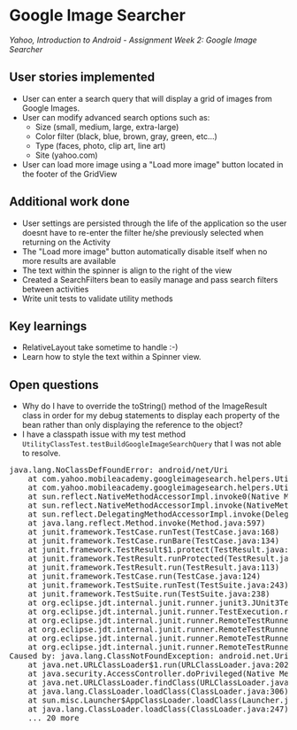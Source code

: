 Google Image Searcher
=====================

*Yahoo, Introduction to Android - Assignment Week 2: Google Image Searcher*

User stories implemented
------------------------
 - User can enter a search query that will display a grid of images from Google Images.
 - User can modify advanced search options such as:
    - Size (small, medium, large, extra-large)
    - Color filter (black, blue, brown, gray, green, etc...)
    - Type (faces, photo, clip art, line art)
    - Site (yahoo.com)
 - User can load more image using a "Load more image" button located in the footer of the GridView

Additional work done
--------------------
 - User settings are persisted through the life of the application so the user doesnt have to re-enter the filter he/she previously selected when returning on the Activity
 - The "Load more image" button automatically disable itself when no more results are available
 - The text within the spinner is align to the right of the view
 - Created a SearchFilters bean to easily manage and pass search filters between activities
- Write unit tests to validate utility methods

Key learnings
-------------
 - RelativeLayout take sometime to handle :-)
 - Learn how to style the text within a Spinner view.

Open questions
--------------
 - Why do I have to override the toString() method of the ImageResult class in order for my debug statements to display each property of the bean rather than only displaying the reference to the object?
 - I have a classpath issue with my test method <code>UtilityClassTest.testBuildGoogleImageSearchQuery</code> that I was not able to resolve. 
 
<pre>
java.lang.NoClassDefFoundError: android/net/Uri
	at com.yahoo.mobileacademy.googleimagesearch.helpers.UtilityClass.buildGoogleImageSearchQuery(UtilityClass.java:50)
	at com.yahoo.mobileacademy.googleimagesearch.helpers.UtilityClassTest.testBuildGoogleImageSearchQuery(UtilityClassTest.java:48)
	at sun.reflect.NativeMethodAccessorImpl.invoke0(Native Method)
	at sun.reflect.NativeMethodAccessorImpl.invoke(NativeMethodAccessorImpl.java:39)
	at sun.reflect.DelegatingMethodAccessorImpl.invoke(DelegatingMethodAccessorImpl.java:25)
	at java.lang.reflect.Method.invoke(Method.java:597)
	at junit.framework.TestCase.runTest(TestCase.java:168)
	at junit.framework.TestCase.runBare(TestCase.java:134)
	at junit.framework.TestResult$1.protect(TestResult.java:110)
	at junit.framework.TestResult.runProtected(TestResult.java:128)
	at junit.framework.TestResult.run(TestResult.java:113)
	at junit.framework.TestCase.run(TestCase.java:124)
	at junit.framework.TestSuite.runTest(TestSuite.java:243)
	at junit.framework.TestSuite.run(TestSuite.java:238)
	at org.eclipse.jdt.internal.junit.runner.junit3.JUnit3TestReference.run(JUnit3TestReference.java:130)
	at org.eclipse.jdt.internal.junit.runner.TestExecution.run(TestExecution.java:38)
	at org.eclipse.jdt.internal.junit.runner.RemoteTestRunner.runTests(RemoteTestRunner.java:467)
	at org.eclipse.jdt.internal.junit.runner.RemoteTestRunner.runTests(RemoteTestRunner.java:683)
	at org.eclipse.jdt.internal.junit.runner.RemoteTestRunner.run(RemoteTestRunner.java:390)
	at org.eclipse.jdt.internal.junit.runner.RemoteTestRunner.main(RemoteTestRunner.java:197)
Caused by: java.lang.ClassNotFoundException: android.net.Uri
	at java.net.URLClassLoader$1.run(URLClassLoader.java:202)
	at java.security.AccessController.doPrivileged(Native Method)
	at java.net.URLClassLoader.findClass(URLClassLoader.java:190)
	at java.lang.ClassLoader.loadClass(ClassLoader.java:306)
	at sun.misc.Launcher$AppClassLoader.loadClass(Launcher.java:301)
	at java.lang.ClassLoader.loadClass(ClassLoader.java:247)
	... 20 more
</pre>

